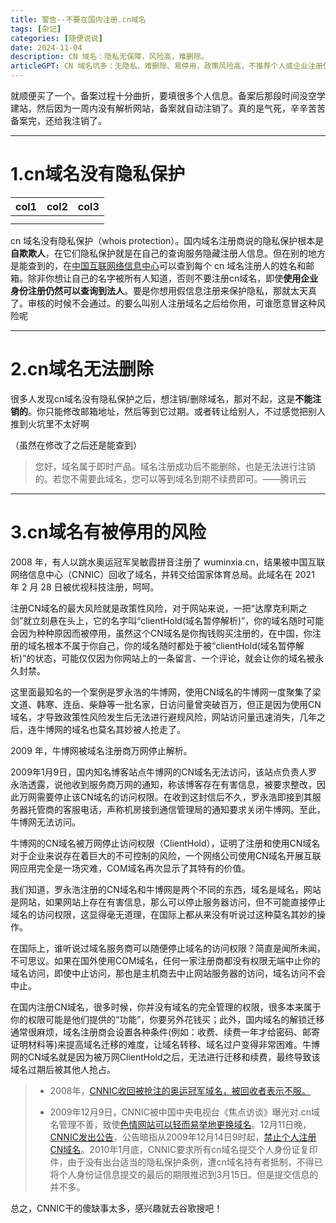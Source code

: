 ```yaml
---
title: 警告--不要在国内注册.cn域名
tags: [杂记]
categories: [随便说说]
date: 2024-11-04
description: CN 域名：隐私无保障，风险高，难删除。
articleGPT: CN 域名坑多：无隐私、难删除、易停用，政策风险高，不推荐个人或企业注册使用。
---
```


就顺便买了一个。备案过程十分曲折，要填很多个人信息。备案后那段时间没空学建站，然后因为一周内没有解析网站，备案就自动注销了。真的是气死，辛辛苦苦备案完，还给我注销了。
* * *

# 1.cn域名没有隐私保护

| col1 | col2 | col3 |
| --- | --- | --- |
|  |  |  |
|  |  |  |

cn 域名没有隐私保护（whois protection）。国内域名注册商说的隐私保护根本是**自欺欺人**，在它们隐私保护就是在自己的查询服务隐藏注册人信息。但在别的地方是能查到的，在[中国互联网络信息中心](https://www.cnnic.net.cn/)可以查到每个 cn 域名注册人的姓名和邮箱。除非你想让自己的名字被所有人知道，否则不要注册cn域名，即使**使用企业身份注册仍然可以查询到法人**。要是你想用假信息注册来保护隐私，那就太天真了。审核的时候不会通过。的要么叫别人注册域名之后给你用，可谁愿意冒这种风险呢

* * *

# 2.cn域名无法删除

很多人发现cn域名没有隐私保护之后，想注销/删除域名，那对不起，这是**不能注销的**。你只能修改邮箱地址，然后等到它过期。或者转让给别人，不过感觉把别人推到火坑里不太好啊

（虽然在修改了之后还是能查到）

> 您好，域名属于即时产品。域名注册成功后不能删除，也是无法进行注销的。若您不需要此域名，您可以等到域名到期不续费即可。——腾讯云

* * *

# 3.cn域名有被停用的风险

2008 年，有人以跳水奥运冠军吴敏霞拼音注册了 wuminxia.cn，结果被中国互联网络信息中心（CNNIC）回收了域名，并转交给国家体育总局。此域名在 2021 年 2 月 28 日被优视科技注册，呵呵。

注册CN域名的最大风险就是政策性风险，对于网站来说，一把“达摩克利斯之剑”就立刻悬在头上，它的名字叫“clientHold(域名暂停解析)”，你的域名随时可能会因为种种原因而被停用，虽然这个CN域名是你掏钱购买注册的，在中国，你注册的域名根本不属于你自己，你的域名随时都处于被“clientHold(域名暂停解析)”的状态，可能仅仅因为你网站上的一条留言、一个评论，就会让你的域名被永久封禁。

这里面最知名的一个案例是罗永浩的牛博网，使用CN域名的牛博网一度聚集了梁文道、韩寒、连岳、柴静等一批名家，日访问量曾突破百万，但正是因为使用CN域名，才导致政策性风险发生后无法进行避规风险，网站访问量迅速消失，几年之后，连牛博网的域名也莫名其妙被人抢走了。

2009 年，牛博网被域名注册商万网停止解析。

2009年1月9日，国内知名博客站点牛博网的CN域名无法访问，该站点负责人罗永浩透露，说他收到服务商万网的通知，称该博客存在有害信息，被要求整改，因此万网需要停止该CN域名的访问权限。在收到这封信后不久，罗永浩即接到其服务器托管商的客服电话，声称机房接到通信管理局的通知要求关闭牛博网。至此，牛博网无法访问。

牛博网的CN域名被万网停止访问权限（ClientHold），证明了注册和使用CN域名对于企业来说存在着巨大的不可控制的风险，一个网络公司使用CN域名开展互联网应用完全是一场灾难，COM域名再次显示了其特有的价值。

我们知道，罗永浩注册的CN域名和牛博网是两个不同的东西，域名是域名，网站是网站，如果网站上存在有害信息，那么可以停止服务器访问，但不可能直接停止域名的访问权限，这显得毫无道理，在国际上都从来没有听说过这种莫名其妙的操作。

在国际上，谁听说过域名服务商可以随便停止域名的访问权限？简直是闻所未闻，不可思议。如果在国外使用COM域名，任何一家注册商都没有权限无端中止你的域名访问，即使中止访问，那也是主机商去中止网站服务器的访问，域名访问不会中止。

在国内注册CN域名，很多时候，你并没有域名的完全管理的权限，很多本来属于你的权限可能是他们提供的“功能”，你要另外花钱买；此外，国内域名的解锁迁移通常很麻烦，域名注册商会设置各种条件(例如：收费、续费一年才给密码、邮寄证明材料等)来提高域名迁移的难度，让域名转移、域名过户变得非常困难。牛博网的CN域名就是因为被万网ClientHold之后，无法进行迁移和续费，最终导致该域名过期后被其他人抢占。

> -   2008年，[CNNIC收回被抢注的奥运冠军域名，被回收者表示不服。](https://www.cnbeta.com/articles/tech/62209.htm)
>     
> -   2009年12月9日，CNNIC被中国中央电视台《焦点访谈》曝光对.cn域名管理不善，致使[色情网站](http://news.cntv.cn/program/jiaodianfangtan/20100401/106019.shtml)[可以轻而易举地更换域名](http://news.cntv.cn/program/jiaodianfangtan/20100401/106019.shtml)。12月11日晚，[CNNIC发出公告](https://web.archive.org/web/20091214040007/http://www.cnnic.net.cn/html/Dir/2009/12/11/5749.htm)，公告暗指从2009年12月14日9时起，[禁止个人注册CN域名](https://web.archive.org/web/20091215141628/http://www.donews.com/Content/200912/6b5cd17b47284dea8526eb55e7dd5360.shtm)。2010年1月底，CNNIC要求所有cn域名提交个人身份证复印件，由于没有出台适当的隐私保护条例，遭cn域名持有者抵制，不得已将个人身份证信息提交的最后的期限推迟到3月15日。但是提交信息的并不多。
>     

总之，CNNIC干的傻缺事太多，感兴趣就去谷歌搜吧！
